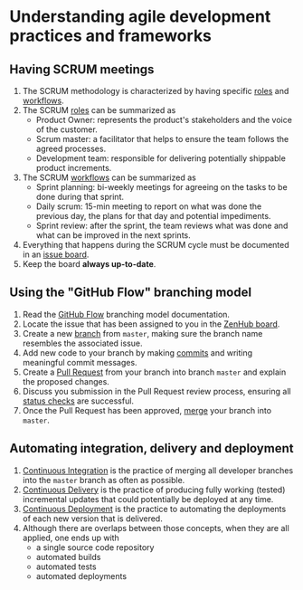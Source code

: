 # Understanding agile development practices and frameworks

## Having SCRUM meetings

1. The SCRUM methodology is characterized by having specific [roles](https://en.wikipedia.org/wiki/Scrum_(software_development)#Roles) and [workflows](https://en.wikipedia.org/wiki/Scrum_(software_development)#Workflow).
1. The SCRUM [roles](https://en.wikipedia.org/wiki/Scrum_(software_development)#Roles) can be summarized as
    * Product Owner: represents the product's stakeholders and the voice of the customer.
    * Scrum master: a facilitator that helps to ensure the team follows the agreed processes.
    * Development team: responsible for delivering potentially shippable product increments.
1. The SCRUM [workflows](https://en.wikipedia.org/wiki/Scrum_(software_development)#Workflow) can be summarized as
    * Sprint planning: bi-weekly meetings for agreeing on the tasks to be done during that sprint.
    * Daily scrum: 15-min meeting to report on what was done the previous day, the plans for that day and potential impediments.
    * Sprint review: after the sprint, the team reviews what was done and what can be improved in the next sprints.
1. Everything that happens during the SCRUM cycle must be documented in an [issue board](https://en.wikipedia.org/wiki/Kanban_board).
1. Keep the board **always up-to-date**.

## Using the "GitHub Flow" branching model

1. Read the [GitHub Flow](https://guides.github.com/introduction/flow/) branching model documentation.
1. Locate the issue that has been assigned to you in the [ZenHub board](https://zenhub.ibm.com/app/workspaces/agile-tutorial-5c240173b7d41fe10dbe52e6/boards).
1. Create a new [branch](https://help.github.com/articles/github-glossary/#branch) from `master`, making sure the branch name resembles the associated issue.
1. Add new code to your branch by making [commits](https://help.github.com/articles/github-glossary/#commit) and writing meaningful commit messages.
1. Create a [Pull Request](https://help.github.com/articles/github-glossary/#pull-request) from your branch into branch `master` and explain the proposed changes.
1. Discuss you submission in the Pull Request review process, ensuring all [status checks](https://help.github.com/articles/github-glossary/#status-checks) are successful.
1. Once the Pull Request has been approved, [merge](https://help.github.com/articles/github-glossary/#merge) your branch into `master`.

## Automating integration, delivery and deployment

1. [Continuous Integration](https://en.wikipedia.org/wiki/Continuous_integration) is the practice of merging all developer branches into the `master` branch as often as possible.
1. [Continuous Delivery](https://en.wikipedia.org/wiki/Continuous_delivery) is the practice of producing fully working (tested) incremental updates that could potentially be deployed at any time.
1. [Continuous Deployment](https://en.wikipedia.org/wiki/Continuous_deployment) is the practice to automating the deployments of each new version that is delivered.
1. Although there are overlaps between those concepts, when they are all applied, one ends up with
    * a single source code repository
    * automated builds
    * automated tests
    * automated deployments
